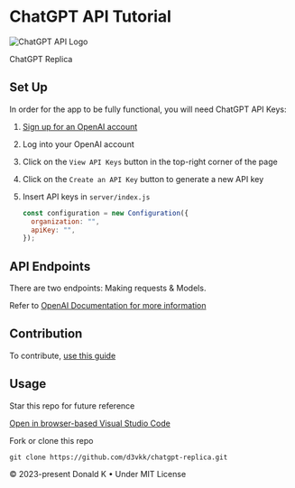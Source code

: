 # ChatGPT API Tutorial

![ChatGPT API Logo](https://github.com/d3vkk/chatgpt-replica/blob/master/client/public/chatgpt-logo.jpg)

ChatGPT Replica

## Set Up

In order for the app to be fully functional, you will need ChatGPT API Keys:

1. [Sign up for an OpenAI account](https://openai.com)
2. Log into your OpenAI account
3. Click on the `View API Keys` button in the top-right corner of the page
4. Click on the `Create an API Key` button to generate a new API key
5. Insert API keys in `server/index.js`

   ```js
   const configuration = new Configuration({
     organization: "",
     apiKey: "",
   });
   ```

## API Endpoints

There are two endpoints: Making requests & Models.

Refer to [OpenAI Documentation for more information](https://platform.openai.com/docs/api-reference/introduction)

## Contribution

To contribute, [use this guide](https://github.com/d3vkk/open-source/blob/master/CONTRIBUTING.md)

## Usage

Star this repo for future reference

[Open in browser-based Visual Studio Code](https://vscode.dev/github/d3vkk/chatgpt-replica)

Fork or clone this repo
```
git clone https://github.com/d3vkk/chatgpt-replica.git
```

© 2023-present Donald K • Under MIT License
